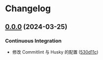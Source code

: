 # Changelog

## [0.0.0](https://github.com/thelastcookies/WEB-BASE/compare/v0.1.0...v0.0.0) (2024-03-25)


### Continuous Integration

* 修改 Commitlint 与 Husky 的配置 ([530d11c](https://github.com/thelastcookies/WEB-BASE/commit/530d11cd2d47f49279f78ff457c9d3ed527924c9))
